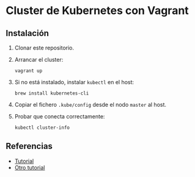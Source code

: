 # Cluster de Kubernetes con Vagrant

## Instalación

1. Clonar este repositorio.
2. Arrancar el cluster:

    ```
    vagrant up
    ```

3. Si no está instalado, instalar `kubectl` en el host:

    ```
    brew install kubernetes-cli
    ```
    
4. Copiar el fichero `.kube/config` desde el nodo `master` al host.
5. Probar que conecta correctamente: 

    ```
    kubectl cluster-info
    ```

## Referencias

- [Tutorial](https://kubernetes.io/blog/2019/03/15/kubernetes-setup-using-ansible-and-vagrant/)
- [Otro tutorial](https://graspingtech.com/create-kubernetes-cluster/)
